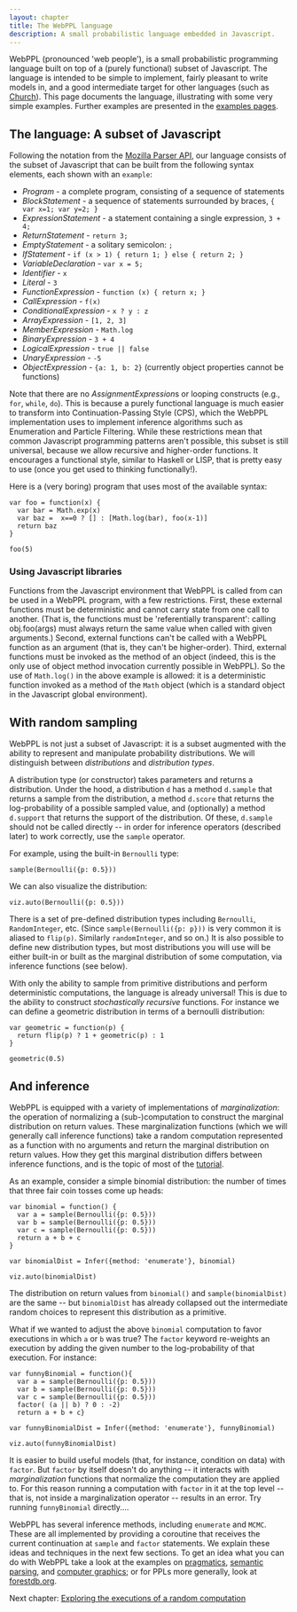 ```yaml
---
layout: chapter
title: The WebPPL language
description: A small probabilistic language embedded in Javascript.
---
```



WebPPL (pronounced 'web people'), is a small probabilistic programming language built on top of a (purely functional) subset of Javascript. 
The language is intended to be simple to implement, fairly pleasant to write models in, and a good intermediate target for other languages (such as [Church](https://probmods.org)).
This page documents the language, illustrating with some very simple examples. Further examples are presented in the [examples pages](../index.html#examples).

## The language: A subset of Javascript

Following the notation from the [Mozilla Parser API](https://developer.mozilla.org/en-US/docs/Mozilla/Projects/SpiderMonkey/Parser_API), our language consists of the subset of Javascript that can be built from the following syntax elements, each shown with an `example`:

- *Program* - a complete program, consisting of a sequence of statements
- *BlockStatement* - a sequence of statements surrounded by braces, `{ var x=1; var y=2; }`
- *ExpressionStatement* - a statement containing a single expression, `3 + 4;`
- *ReturnStatement* - `return 3;`
- *EmptyStatement* - a solitary semicolon: `;`
- *IfStatement* - `if (x > 1) { return 1; } else { return 2; }`
- *VariableDeclaration* - `var x = 5;`
- *Identifier* - `x`
- *Literal* - `3`
- *FunctionExpression* - `function (x) { return x; }`
- *CallExpression* - `f(x)`
- *ConditionalExpression* - `x ? y : z`
- *ArrayExpression* - `[1, 2, 3]`
- *MemberExpression* - `Math.log`
- *BinaryExpression* - `3 + 4`
- *LogicalExpression* - `true || false`
- *UnaryExpression* - `-5`
- *ObjectExpression* - `{a: 1, b: 2}` (currently object properties cannot be functions)

Note that there are no *AssignmentExpression*s or looping constructs (e.g., `for`, `while`, `do`). This is because a purely functional language is much easier to transform into Continuation-Passing Style (CPS), which the WebPPL implementation uses to implement inference algorithms such as Enumeration and Particle Filtering.
While these restrictions mean that common Javascript programming patterns aren't possible, this subset is still universal, because we allow recursive and higher-order functions. It encourages a functional style, similar to Haskell or LISP, that is pretty easy to use (once you get used to thinking functionally!).

Here is a (very boring) program that uses most of the available syntax:

~~~~
var foo = function(x) {
  var bar = Math.exp(x)
  var baz =  x==0 ? [] : [Math.log(bar), foo(x-1)]
  return baz
}

foo(5) 
~~~~

### Using Javascript libraries

Functions from the Javascript environment that WebPPL is called from can be used in a WebPPL program, with a few restrictions. First, these external functions must be deterministic and cannot carry state from one call to another. (That is, the functions must be 'referentially transparent': calling obj.foo(args) must always return the same value when called with given arguments.) Second, external functions can't be called with a WebPPL function as an argument (that is, they can't be higher-order). Third, external functions must be invoked as the method of an object (indeed, this is the only use of object method invocation currently possible in WebPPL). So the use of `Math.log()` in the above example is allowed: it is a deterministic function invoked as a method of the `Math` object (which is a standard object in the Javascript global environment).

## With random sampling

WebPPL is not just a subset of Javascript: it is a subset augmented with the ability to represent and manipulate probability distributions. We will distinguish between *distributions* and *distribution types*. 

A distribution type (or constructor) takes parameters and returns a distribution. Under the hood, a distribution `d` has a method `d.sample` that returns a sample from the distribution, a method `d.score` that returns the log-probability of a possible sampled value, and (optionally) a method `d.support` that returns the support of the distribution. Of these, `d.sample` should not be called directly -- in order for inference operators (described later) to work correctly, use the `sample` operator.

For example, using the built-in `Bernoulli` type:

~~~~
sample(Bernoulli({p: 0.5}))
~~~~

We can also visualize the distribution:

~~~~
viz.auto(Bernoulli({p: 0.5}))
~~~~

There is a set of pre-defined distribution types including `Bernoulli`, `RandomInteger`, etc. (Since `sample(Bernoulli({p: p}))` is very common it is aliased to `flip(p)`. Similarly `randomInteger`, and so on.) It is also possible to define new distribution types, but most distributions you will use will be either built-in or built as the marginal distribution of some computation, via inference functions (see below).

With only the ability to sample from primitive distributions and perform deterministic computations, the language is already universal! This is due to the ability to construct *stochastically recursive* functions. For instance we can define a geometric distribution in terms of a bernoulli distribution:

~~~
var geometric = function(p) {
  return flip(p) ? 1 + geometric(p) : 1
}

geometric(0.5)
~~~


## And inference

WebPPL is equipped with a variety of implementations of *marginalization*: the operation of normalizing a (sub-)computation to construct the marginal distribution on return values. These marginalization functions (which we will generally call inference functions) take a random computation represented as a function with no arguments and return the marginal distribution on return values. How they get this marginal distribution differs between inference functions, and is the topic of most of the [tutorial](../index.html).

As an example, consider a simple binomial distribution: the number of times that three fair coin tosses come up heads:

~~~
var binomial = function() {
  var a = sample(Bernoulli({p: 0.5}))
  var b = sample(Bernoulli({p: 0.5}))
  var c = sample(Bernoulli({p: 0.5}))
  return a + b + c
}

var binomialDist = Infer({method: 'enumerate'}, binomial)

viz.auto(binomialDist)
~~~

The distribution on return values from `binomial()` and `sample(binomialDist)` are the same -- but `binomialDist` has already collapsed out the intermediate random choices to represent this distribution as a primitive.

What if we wanted to adjust the above `binomial` computation to favor executions in which `a` or `b` was true? The `factor` keyword re-weights an execution by adding the given number to the log-probability of that execution. For instance:

~~~
var funnyBinomial = function(){
  var a = sample(Bernoulli({p: 0.5}))
  var b = sample(Bernoulli({p: 0.5}))
  var c = sample(Bernoulli({p: 0.5}))
  factor( (a || b) ? 0 : -2)
  return a + b + c}

var funnyBinomialDist = Infer({method: 'enumerate'}, funnyBinomial)

viz.auto(funnyBinomialDist)
~~~

It is easier to build useful models (that, for instance, condition on data) with `factor`. But `factor` by itself doesn't do anything -- it interacts with *marginalization* functions that normalize the computation they are applied to. For this reason running a computation with `factor` in it at the top level -- that is, not inside a marginalization operator -- results in an error. Try running `funnyBinomial` directly....

WebPPL has several inference methods, including `enumerate` and `MCMC`. These are all implemented by providing a coroutine that receives the current continuation at `sample` and `factor` statements. We explain these ideas and techniques in the next few sections. To get an idea what you can do with WebPPL take a look at the examples on [pragmatics](/examples/pragmatics.html), [semantic parsing](/examples/semanticparsing.html), and [computer graphics](/examples/vision.html); or for PPLs more generally, look at [forestdb.org](http://forestdb.org).

Next chapter: [Exploring the executions of a random computation](/chapters/03-enumeration.html)
